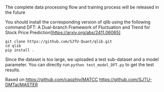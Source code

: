 The complete data processing flow and training process will be released in the future

You should install the corresponding version of qlib using the following command 
DFT: A Dual-branch Framework of Fluctuation and Trend for Stock Price Prediction[https://arxiv.org/abs/2411.06065]
```
git clone https://github.com/SJTU-Quant/qlib.git
cd qlib
pip install .
```

Since the dataset is too large, we uploaded a test sub-dataset and a model parameter. 
You can directly run `python test_model_DFT.py` to get the test results.


Based on https://github.com/caozhiy/MATCC   https://github.com/SJTU-DMTai/MASTER


